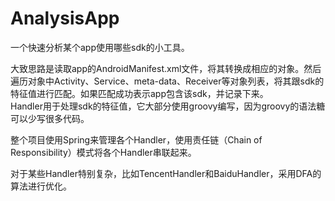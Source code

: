 # AnalysisApp
一个快速分析某个app使用哪些sdk的小工具。

大致思路是读取app的AndroidManifest.xml文件，将其转换成相应的对象。然后遍历对象中Activity、Service、meta-data、Receiver等对象列表，将其跟sdk的特征值进行匹配。如果匹配成功表示app包含该sdk，并记录下来。<br>
Handler用于处理sdk的特征值，它大部分使用groovy编写，因为groovy的语法糖可以少写很多代码。

整个项目使用Spring来管理各个Handler，使用责任链（Chain of Responsibility）模式将各个Handler串联起来。

对于某些Handler特别复杂，比如TencentHandler和BaiduHandler，采用DFA的算法进行优化。






